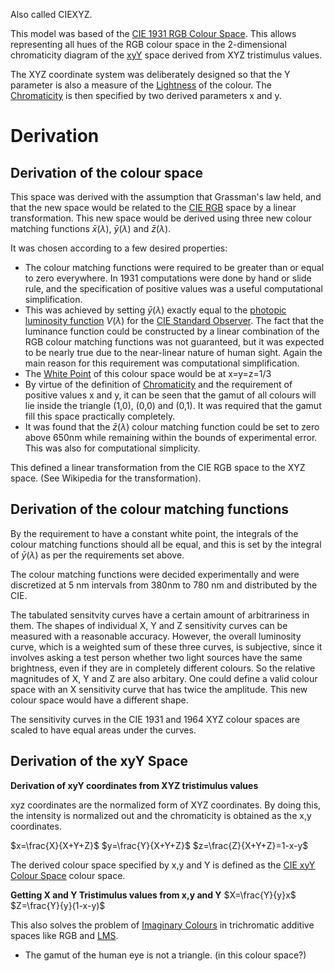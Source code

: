 Also called CIEXYZ.

This model was based of the [CIE 1931 RGB Colour Space](CIE%201931%20RGB%20Colour%20Space.md). This allows representing all hues of the RGB colour space in the 2-dimensional chromaticity diagram of the [xyY](CIE%20xyY%20Colour%20Space.md) space derived from XYZ tristimulus values.

The XYZ coordinate system was deliberately designed so that the Y parameter is also a measure of the [Lightness](../../Colour%20Perception/Lightness.md) of the colour. The [Chromaticity](../Chromaticity.md) is then specified by two derived parameters x and y.

# Derivation
## Derivation of the colour space
This space was derived with the assumption that Grassman's law held, and that the new space would be related to the [CIE RGB](CIE%201931%20RGB%20Colour%20Space.md) space by a linear transformation. This new space would be derived using three new colour matching functions $\bar{x}(\lambda)$, $\bar{y}(\lambda)$ and $\bar{z}(\lambda)$.

It was chosen according to a few desired properties:
- The colour matching functions were required to be greater than or equal to zero everywhere. In 1931 computations were done by hand or slide rule, and the specification of positive values was a useful computational simplification.
-  This was achieved by setting $\bar{y}(\lambda)$ exactly equal to the [photopic luminosity function](../Luminosity%20Functions.md) $V(\lambda)$ for the [CIE Standard Observer](../CIE%20Standard%20Observer.md). The fact that the luminance function could be constructed by a linear combination of the RGB colour matching functions was not guaranteed, but it was expected to be nearly true due to the near-linear nature of human sight. Again the main reason for this requirement was computational simplification.
- The [White Point](../White%20Point.md) of this colour space would be at x=y=z=1/3
- By virtue of the definition of [Chromaticity](../Chromaticity.md) and the requirement of positive values x and y, it can be seen that the gamut of all colours will lie inside the triangle (1,0), (0,0) and (0,1). It was required that the gamut fill this space practically completely.
- It was found that the $\bar{z}(\lambda)$ colour matching function could be set to zero above 650nm while remaining within the bounds of experimental error. This was also for computational simplicity.

This defined a linear transformation from the CIE RGB space to the XYZ space. (See Wikipedia for the transformation).

## Derivation of the colour matching functions
By the requirement to have a constant white point, the integrals of the colour matching functions should all be equal, and this is set by the integral of $\bar{y}(\lambda)$ as per the requirements set above.

The colour matching functions were decided experimentally and were discretized at 5 nm intervals from 380nm to 780 nm and distributed by the CIE.

The tabulated sensitvity curves have a certain amount of arbitrariness in them. The shapes of individual X, Y and Z sensitivity curves can be measured with a reasonable accuracy. However, the overall luminosity curve, which is a weighted sum of these three curves, is subjective, since it involves asking a test person whether two light sources have the same brightness, even if they are in completely different colours. So the relative magnitudes of X, Y and Z are also arbitary. One could define a valid colour space with an X sensitivity curve that has twice the amplitude. This new colour space would have a different shape.

The sensitivity curves in the CIE 1931 and 1964 XYZ colour spaces are scaled to have equal areas under the curves.

## Derivation of the xyY Space
**Derivation of xyY coordinates from XYZ tristimulus values**

xyz coordinates are the normalized form of XYZ coordinates. By doing this, the intensity is normalized out and the chromaticity is obtained as the x,y coordinates.

$x=\frac{X}{X+Y+Z}$
$y=\frac{Y}{X+Y+Z}$
$z=\frac{Z}{X+Y+Z}=1-x-y$

The derived colour space specified by x,y and Y is defined as the [CIE xyY Colour Space](CIE%20xyY%20Colour%20Space.md) colour space.

**Getting X and Y Tristimulus values from x,y and Y**
$X=\frac{Y}{y}x$
$Z=\frac{Y}{y}(1-x-y)$

This also solves the problem of [Imaginary Colours](../Imaginary%20Colours.md) in trichromatic additive spaces like RGB and [LMS](LMS%20Colour%20Space.md).

- The gamut of the human eye is not a triangle. (in this colour space?)